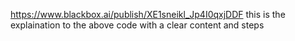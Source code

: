 https://www.blackbox.ai/publish/XE1sneikl_Jp4I0qxjDDF
this is the explaination to the above code with a clear content and steps
